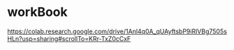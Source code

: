 # workBook
https://colab.research.google.com/drive/1Anl4q0A_qUAyftsbP9iRlVBg7505sHLn?usp=sharing#scrollTo=KRr-TxZ0cCxF
